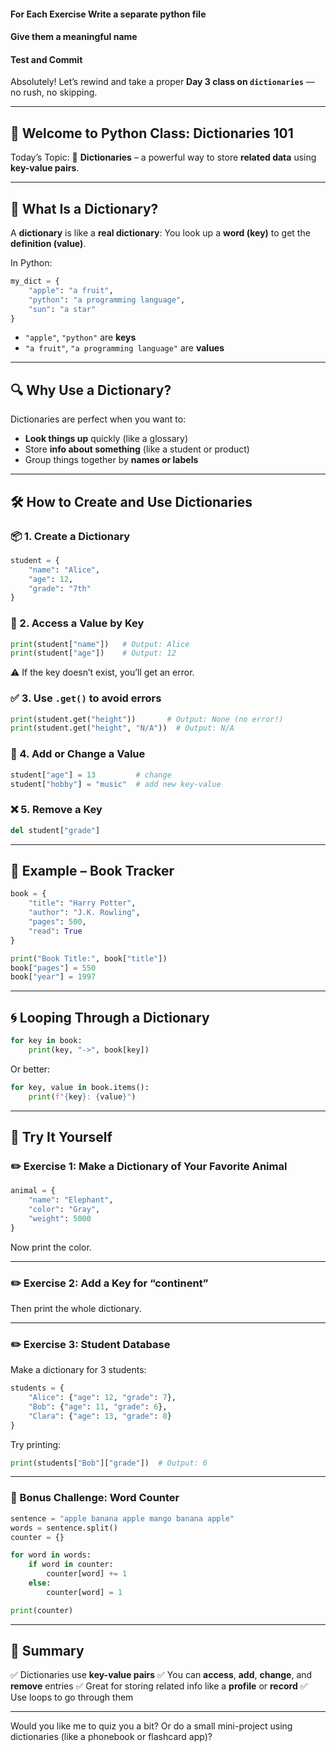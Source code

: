 #### For Each Exercise Write a separate python file
#### Give them a meaningful name  
#### Test and Commit



Absolutely! Let’s rewind and take a proper **Day 3 class on `dictionaries`** — no rush, no skipping.

---

## 🏫 Welcome to Python Class: **Dictionaries 101**

Today’s Topic:
🔑 **Dictionaries** – a powerful way to store **related data** using **key-value pairs**.

---

## 🍎 What Is a Dictionary?

A **dictionary** is like a **real dictionary**:
You look up a **word (key)** to get the **definition (value)**.

In Python:

```python
my_dict = {
    "apple": "a fruit",
    "python": "a programming language",
    "sun": "a star"
}
```

* `"apple"`, `"python"` are **keys**
* `"a fruit"`, `"a programming language"` are **values**

---

## 🔍 Why Use a Dictionary?

Dictionaries are perfect when you want to:

* **Look things up** quickly (like a glossary)
* Store **info about something** (like a student or product)
* Group things together by **names or labels**

---

## 🛠 How to Create and Use Dictionaries

### 📦 1. Create a Dictionary

```python
student = {
    "name": "Alice",
    "age": 12,
    "grade": "7th"
}
```

### 🔑 2. Access a Value by Key

```python
print(student["name"])   # Output: Alice
print(student["age"])    # Output: 12
```

⚠️ If the key doesn’t exist, you’ll get an error.

### ✅ 3. Use `.get()` to avoid errors

```python
print(student.get("height"))       # Output: None (no error!)
print(student.get("height", "N/A"))  # Output: N/A
```

### 📝 4. Add or Change a Value

```python
student["age"] = 13         # change
student["hobby"] = "music"  # add new key-value
```

### ❌ 5. Remove a Key

```python
del student["grade"]
```

---

## 🧠 Example – Book Tracker

```python
book = {
    "title": "Harry Potter",
    "author": "J.K. Rowling",
    "pages": 500,
    "read": True
}

print("Book Title:", book["title"])
book["pages"] = 550
book["year"] = 1997
```

---

## 🌀 Looping Through a Dictionary

```python
for key in book:
    print(key, "->", book[key])
```

Or better:

```python
for key, value in book.items():
    print(f"{key}: {value}")
```

---

## 🧪 Try It Yourself

### ✏️ Exercise 1: Make a Dictionary of Your Favorite Animal

```python
animal = {
    "name": "Elephant",
    "color": "Gray",
    "weight": 5000
}
```

Now print the color.

---

### ✏️ Exercise 2: Add a Key for “continent”

Then print the whole dictionary.

---

### ✏️ Exercise 3: Student Database

Make a dictionary for 3 students:

```python
students = {
    "Alice": {"age": 12, "grade": 7},
    "Bob": {"age": 11, "grade": 6},
    "Clara": {"age": 13, "grade": 8}
}
```

Try printing:

```python
print(students["Bob"]["grade"])  # Output: 6
```

---

### 🧠 Bonus Challenge: Word Counter

```python
sentence = "apple banana apple mango banana apple"
words = sentence.split()
counter = {}

for word in words:
    if word in counter:
        counter[word] += 1
    else:
        counter[word] = 1

print(counter)
```

---

## 🧾 Summary

✅ Dictionaries use **key-value pairs**
✅ You can **access**, **add**, **change**, and **remove** entries
✅ Great for storing related info like a **profile** or **record**
✅ Use loops to go through them

---

Would you like me to quiz you a bit? Or do a small mini-project using dictionaries (like a phonebook or flashcard app)?
